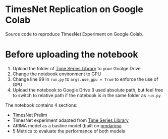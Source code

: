 # TimesNet Replication on Google Colab

Source code to reproduce TimesNet Experiment on Google Colab.

# Before uploading the notebook

1. Upload the folder of [Time Series Library](https://github.com/thuml/Time-Series-Library/tree/main) to your Goolge Drive
2. Change the notebook environment to GPU 
3. Change line 99 in `run.py` to `args.use_gpu = True` to enforce the use of GPU
4. Upload the notebook to Google Drive (I used absolute path, but feel free to switch to relative path if the notebook is in the same folder as `run.py`

The notebook contains 4 sections:

- TimesNet Prelim
- TimesNet experiment adapted from [Time Series Library](https://github.com/thuml/Time-Series-Library/tree/main)
- ARIMA model as a basline model (built on [pmdarima](https://github.com/alkaline-ml/pmdarima)
- 5 Metrics to evaluate the performance of both models
